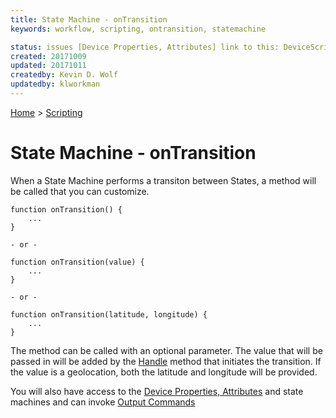 ```yaml
---
title: State Machine - onTransition 
keywords: workflow, scripting, ontransition, statemachine

status: issues [Device Properties, Attributes] link to this: DeviceScriptingModel.md Should Device Properties link to a separate page and if so which one?
created: 20171009
updated: 20171011
createdby: Kevin D. Wolf
updatedby: klworkman
---
```

[Home](../Index.md) > [Scripting](Index.md)

# State Machine - onTransition

When a State Machine performs a transiton between States, a method will be called that you can customize.

```
function onTransition() {
    ...
}

- or -

function onTransition(value) {
    ...
}

- or -

function onTransition(latitude, longitude) {
    ...
}
```

The method can be called with an optional parameter.  The value that will be passed in will be added by the [Handle](StateMachineSendEvent.md) method that initiates 
the transition.  If the value is a geolocation, both the latitude and longitude will be provided.

You will also have access to the [Device Properties, Attributes](DeviceScriptingModel.md) and state machines and can invoke [Output Commands](https://github.com/LagoVista/docs/blob/master/Scripting/OutputCommandCreate.md) 
